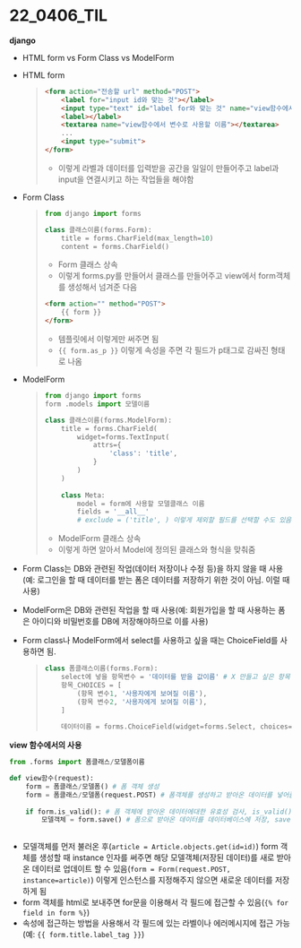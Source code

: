 # 22_0406_TIL

**django**

- HTML form vs Form Class vs ModelForm

- HTML form

  > ```html
  > <form action="전송할 url" method="POST">
  >     <label for="input id와 맞는 것"></label>
  >     <input type="text" id="label for와 맞는 것" name="view함수에서 변수로 사용할 이름">
  >     <label></label>
  >     <textarea name="view함수에서 변수로 사용할 이름"></textarea>
  >     ...
  >     <input type="submit">
  > </form>
  > ```
  >
  > - 이렇게 라벨과 데이터를 입력받을 공간을 일일이 만들어주고 label과 input을 연결시키고 하는 작업들을 해야함

- Form Class

  > ```python
  > from django import forms
  > 
  > class 클래스이름(forms.Form):
  >     title = forms.CharField(max_length=10)
  >     content = forms.CharField()
  > ```
  >
  > - Form 클래스 상속
  > - 이렇게 forms.py를 만들어서 클래스를 만들어주고 view에서 form객체를 생성해서 넘겨준 다음
  >
  > ```html
  > <form action="" method="POST">
  >     {{ form }}
  > </form>
  > ```
  >
  > - 템플릿에서 이렇게만 써주면 됨
  > - `{{ form.as_p }}` 이렇게 속성을 주면 각 필드가 p태그로 감싸진 형태로 나옴 

- ModelForm

  > ```python
  > from django import forms
  > form .models import 모델이름
  > 
  > class 클래스이름(forms.ModelForm):
  >     title = forms.CharField(
  >     	widget=forms.TextInput(
  >         	attrs={
  >                 'class': 'title',
  >             }
  >         )
  >     )
  >     
  >     class Meta:
  >         model = form에 사용할 모델클래스 이름
  >         fields = '__all__'
  >         # exclude = ('title', ) 이렇게 제외할 필드를 선택할 수도 있음. fields랑 exclude는 한 개만 써야함
  > ```
  >
  > - ModelForm 클래스 상속
  > - 이렇게 하면 알아서 Model에 정의된 클래스와 형식을 맞춰줌

- Form Class는 DB와 관련된 작업(데이터 저장이나 수정 등)을 하지 않을 때 사용(예: 로그인을 할 때 데이터를 받는 폼은 데이터를 저장하기 위한 것이 아님. 이럴 때 사용)

- ModelForm은 DB와 관련된 작업을 할 때 사용(예: 회원가입을 할 때 사용하는 폼은 아이디와 비밀번호를 DB에 저장해야하므로 이를 사용)

- Form class나 ModelForm에서 select를 사용하고 싶을 때는 ChoiceField를 사용하면 됨.

  > ```python
  > class 폼클래스이름(forms.Form):
  >     select에 넣을 항목변수 = '데이터를 받을 값이름' # X 만들고 싶은 항목 수만큼
  >     항목_CHOICES = [
  >         (항목 변수1, '사용자에게 보여질 이름'),
  >         (항목 변수2, '사용자에게 보여질 이름'),
  >     ]
  >     
  >     데이터이름 = forms.ChoiceField(widget=forms.Select, choices=항목_CHOICES)
  > ```



**view 함수에서의 사용**

```python
from .forms import 폼클래스/모델폼이름

def view함수(request):
    form = 폼클래스/모델폼() # 폼 객체 생성
    form = 폼클래스/모델폼(request.POST) # 폼객체를 생성하고 받아온 데이터를 넣어줌
    
    if form.is_valid(): # 폼 객체에 받아온 데이터에대한 유효성 검사, is_valid()메서드를 통해 가능
        모델객체 = form.save() # 폼으로 받아온 데이터를 데이터베이스에 저장, save()메서드를 사용하면 반환되는 값이 새로 받아온 데이터값이 됨. 따라서 이것을 변수로 받아서 저장을 해줘야 함
        
```

- 모델객체를 먼저 불러온 후(`article = Article.objects.get(id=id)`) form 객체를 생성할 때 instance 인자를 써주면 해당 모델객체(저장된 데이터)를 새로 받아온 데이터로 업데이트 할 수 있음(`form = Form(request.POST, instance=article)`) 이렇게 인스턴스를 지정해주지 않으면 새로운 데이터를 저장하게 됨
- form 객체를 html로 보내주면 for문을 이용해서 각 필드에 접근할 수 있음(`{% for field in form %}`)
- 속성에 접근하는 방법을 사용해서 각 필드에 있는 라벨이나 에러메시지에 접근 가능(예: `{{ form.title.label_tag }}`)

